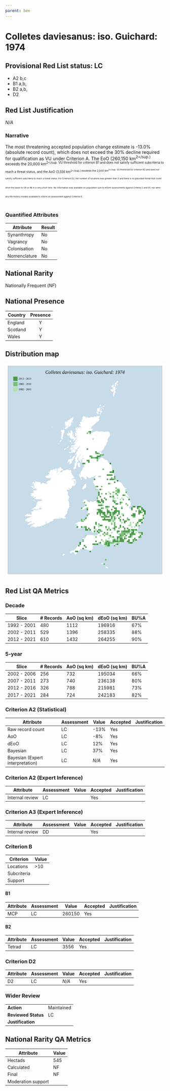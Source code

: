 ```yaml
---
parent: bee
---
```


# Colletes daviesanus: iso. Guichard: 1974

## Provisional Red List status: LC
- A2 b,c
- B1 a,b, 
- B2 a,b, 
- D2

## Red List Justification
*N/A*
### Narrative


The most threatening accepted population change estimate is -13.0% (absolute record count), which does not exceed the 30% decline required for qualification as VU under Criterion A. The EoO (260,150 km<sup>2</sup.) exceeds the 20,000 km<sup>2</sup. VU threshold for criterion B1 and does not satisfy sufficient subcriteria to reach a threat status, and the AoO (3,556 km<sup>2</sup.) exceeds the 2,000 km<sup>2</sup. VU threshold for criterion B2 and does not satisfy sufficient subcriteria to reach a threat status. For Criterion D2, the number of locations was greater than 5 and there is no plausible threat that could drive the taxon to CR or RE in a very short time. No information was available on population size to inform assessments against Criteria C and D1; nor were any life-history models available to inform an assessment against Criterion E.
### Quantified Attributes
|Attribute|Result|
|---|---|
|Synanthropy|No|
|Vagrancy|No|
|Colonisation|No|
|Nomenclature|No|


## National Rarity
Nationally Frequent (*NF*)

## National Presence
|Country|Presence
|---|:-:|
|England|Y|
|Scotland|Y|
|Wales|Y|


## Distribution map
![](../map/581.svg)

## Red List QA Metrics
### Decade
| Slice | # Records | AoO (sq km) | dEoO (sq km) |BU%A |
|---|---|---|---|---|
|1992 - 2001|480|1112|196916|67%|
|2002 - 2011|529|1396|258335|88%|
|2012 - 2021|610|1432|264255|90%|
### 5-year
| Slice | # Records | AoO (sq km) | dEoO (sq km) |BU%A |
|---|---|---|---|---|
|2002 - 2006|256|732|195034|66%|
|2007 - 2011|273|740|236138|80%|
|2012 - 2016|326|788|215981|73%|
|2017 - 2021|284|724|242183|82%|
### Criterion A2 (Statistical)
|Attribute|Assessment|Value|Accepted|Justification
|---|---|---|---|---|
|Raw record count|LC|-13%|Yes||
|AoO|LC|-8%|Yes||
|dEoO|LC|12%|Yes||
|Bayesian|LC|37%|Yes||
|Bayesian (Expert interpretation)|LC|*N/A*|Yes||
### Criterion A2 (Expert Inference)
|Attribute|Assessment|Value|Accepted|Justification
|---|---|---|---|---|
|Internal review|LC||Yes||
### Criterion A3 (Expert Inference)
|Attribute|Assessment|Value|Accepted|Justification
|---|---|---|---|---|
|Internal review|DD||Yes||
### Criterion B
|Criterion| Value|
|---|---|
|Locations|>10|
|Subcriteria||
|Support||
#### B1
|Attribute|Assessment|Value|Accepted|Justification
|---|---|---|---|---|
|MCP|LC|260150|Yes||
#### B2
|Attribute|Assessment|Value|Accepted|Justification
|---|---|---|---|---|
|Tetrad|LC|3556|Yes||
### Criterion D2
|Attribute|Assessment|Value|Accepted|Justification
|---|---|---|---|---|
|D2|LC|*N/A*|Yes||
### Wider Review
|  |  |
|---|---|
|**Action**|Maintained|
|**Reviewed Status**|LC|
|**Justification**||


## National Rarity QA Metrics
|Attribute|Value|
|---|---|
|Hectads|545|
|Calculated|NF|
|Final|NF|
|Moderation support||


